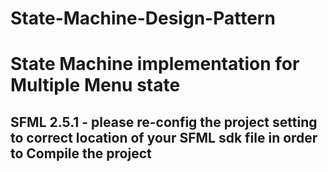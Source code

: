 # State-Machine-Design-Pattern
# State Machine implementation for Multiple Menu state
## SFML 2.5.1 - please re-config the project setting to correct location of your SFML sdk file in order to Compile the project
